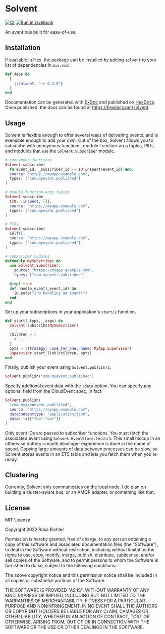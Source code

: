 # Solvent

[![CI](https://github.com/Cantido/solvent/actions/workflows/elixir.yml/badge.svg)](https://github.com/Cantido/solvent/actions/workflows/elixir.yml)
[![Run in Livebook](https://livebook.dev/badge/v1/blue.svg)](https://livebook.dev/run?url=https%3A%2F%2Fgithub.com%2FCantido%2Fsolvent%2Fblob%2Fmain%2Fguides%2Fgetting-started.livemd)

An event bus built for ease-of-use.

## Installation

If [available in Hex](https://hex.pm/docs/publish), the package can be installed
by adding `solvent` to your list of dependencies in `mix.exs`:

```elixir
def deps do
  [
    {:solvent, "~> 0.3.0"}
  ]
end
```

Documentation can be generated with [ExDoc](https://github.com/elixir-lang/ex_doc)
and published on [HexDocs](https://hexdocs.pm). Once published, the docs can
be found at <https://hexdocs.pm/solvent>.

## Usage

Solvent is flexible enough to offer several ways of delivering events,
and is exensible enough to add your own.
Out of the box, Solvent allows you to subscribe with anonymous functions, module-function-args tuples, PIDs,
and modules that `use` the `Solvent.Subscriber` module.

```elixir
# anonymous functions
Solvent.subscribe(
  fn event_id, _subscriber_id -> IO.inspect(event_id) end,
  source: "https://myapp.example.com",
  types: ["com.myevent.published"]
)

# module-function-args tuples
Solvent.subscribe
  {IO, :inspect, []},
  source: "https://myapp.example.com",
  types: ["com.myevent.published"]
)

# PIDs
Solvent.subscribe(
  self(),
  source: "https://myapp.example.com",
  types: ["com.myevent.published"]
)

# Subscriber modules
defmodule MySubscriber do
  use Solvent.Subscriber,
    source: "https://myapp.example.com",
    types: ["com.myevent.published"]

  @impl true
  def handle_event(_event_id) do
    IO.puts("I'm handling an event!")
  end
end
```

Set up your subscriptions in your application's `start/2` function.

```elixir
def start(_type, _args) do
  Solvent.subscribe(MySubscriber)

  children = [
    # ...
  ]
  opts = [strategy: :one_for_one, name: MyApp.Supervisor]
  Supervisor.start_link(children, opts)
end
```

Finally, publish your event using `Solvent.publish/2`.

```elixir
Solvent.publish("com.myevent.published")
```

Specify additonal event data with the `:data` option.
You can specify any optional field from the CloudEvent spec, in fact.

```elixir
Solvent.publish(
  "com.myjsonevent.published",
  source: "https://myapp.example.com",
  datacontenttype: "application/json",
  data: ~s({"foo":"bar"})
)
```

Only event IDs are passed to subscriber functions.
You must fetch the associated event using `Solvent.EventStore.fetch/1`.
This small hiccup in an otherwise buttery-smooth developer experience is done in the name of speed.
Copying large amounts of data between processes can be slow,
so Solvent stores events in an ETS table and lets you fetch them when you're ready.

## Clustering

Currently, Solvent only communicates on the local node.
I do plan on building a cluster-aware bus, or an AMQP adapter, or something like that.

## License

MIT License

Copyright 2022 Rosa Richter

Permission is hereby granted, free of charge, to any person obtaining a copy of
this software and associated documentation files (the "Software"), to deal in
the Software without restriction, including without limitation the rights to
use, copy, modify, merge, publish, distribute, sublicense, and/or sell copies
of the Software, and to permit persons to whom the Software is furnished to do
so, subject to the following conditions:

The above copyright notice and this permission notice shall be included in all
copies or substantial portions of the Software.

THE SOFTWARE IS PROVIDED "AS IS", WITHOUT WARRANTY OF ANY KIND, EXPRESS OR
IMPLIED, INCLUDING BUT NOT LIMITED TO THE WARRANTIES OF MERCHANTABILITY,
FITNESS FOR A PARTICULAR PURPOSE AND NONINFRINGEMENT. IN NO EVENT SHALL THE
AUTHORS OR COPYRIGHT HOLDERS BE LIABLE FOR ANY CLAIM, DAMAGES OR OTHER
LIABILITY, WHETHER IN AN ACTION OF CONTRACT, TORT OR OTHERWISE, ARISING FROM,
OUT OF OR IN CONNECTION WITH THE SOFTWARE OR THE USE OR OTHER DEALINGS IN THE
SOFTWARE.
